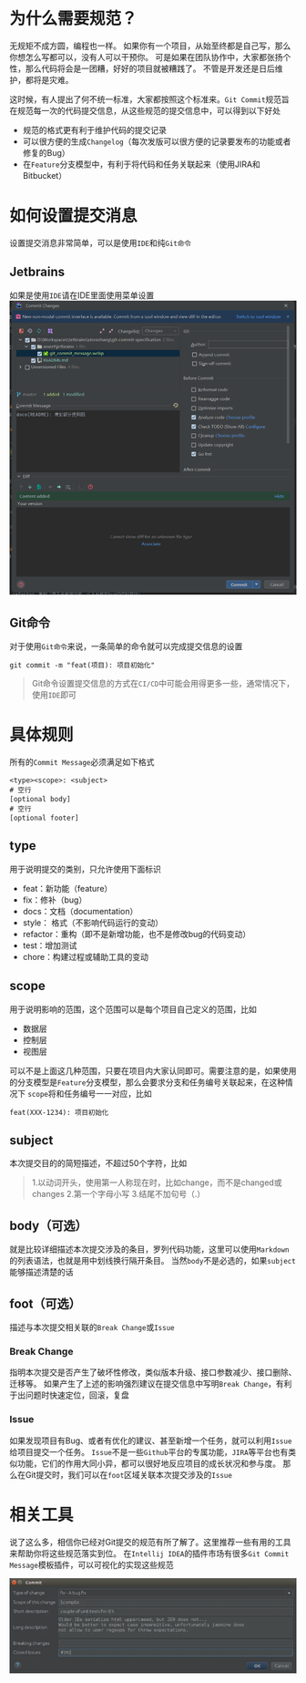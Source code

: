 # 为什么需要规范？

无规矩不成方圆，编程也一样。
如果你有一个项目，从始至终都是自己写，那么你想怎么写都可以，没有人可以干预你。
可是如果在团队协作中，大家都张扬个性，那么代码将会是一团糟，好好的项目就被糟践了。
不管是开发还是日后维护，都将是灾难。

这时候，有人提出了何不统一标准，大家都按照这个标准来。`Git Commit`规范旨在规范每一次的代码提交信息，从这些规范的提交信息中，可以得到以下好处

- 规范的格式更有利于维护代码的提交记录
- 可以很方便的生成`Changelog`（每次发版可以很方便的记录要发布的功能或者修复的Bug）
- 在`Feature`分支模型中，有利于将代码和任务关联起来（使用JIRA和Bitbucket）

# 如何设置提交消息

设置提交消息非常简单，可以是使用`IDE`和纯`Git命令`

## Jetbrains

如果是使用`IDE`请在IDE里面使用菜单设置
![Git Commit Dialog](assert/git_commit_dialog.png)

## Git命令

对于使用`Git命令`来说，一条简单的命令就可以完成提交信息的设置

```shell
git commit -m "feat(项目): 项目初始化"
```

> Git命令设置提交信息的方式在`CI/CD`中可能会用得更多一些，通常情况下，使用`IDE`即可

# 具体规则

所有的`Commit Message`必须满足如下格式

```
<type><scope>: <subject>
# 空行
[optional body]
# 空行
[optional footer]
```

## type

用于说明提交的类别，只允许使用下面标识

- feat：新功能（feature）
- fix：修补（bug）
- docs：文档（documentation）
- style： 格式（不影响代码运行的变动）
- refactor：重构（即不是新增功能，也不是修改bug的代码变动）
- test：增加测试
- chore：构建过程或辅助工具的变动

## scope

用于说明影响的范围，这个范围可以是每个项目自己定义的范围，比如

- 数据层
- 控制层
- 视图层

可以不是上面这几种范围，只要在项目内大家认同即可。需要注意的是，如果使用的分支模型是`Feature`分支模型，那么会要求分支和任务编号关联起来，在这种情况下
`scope`将和任务编号一一对应，比如

```
feat(XXX-1234): 项目初始化
```

## subject

本次提交目的的简短描述，不超过50个字符，比如
> 1.以动词开头，使用第一人称现在时，比如change，而不是changed或changes
> 2.第一个字母小写
> 3.结尾不加句号（.）

## body（可选）

就是比较详细描述本次提交涉及的条目，罗列代码功能，这里可以使用`Markdown`的列表语法，也就是用中划线换行隔开条目。
当然`body`不是必选的，如果`subject`能够描述清楚的话

## foot（可选）

描述与本次提交相关联的`Break Change`或`Issue`

### Break Change

指明本次提交是否产生了破坏性修改，类似版本升级、接口参数减少、接口删除、迁移等。
如果产生了上述的影响强烈建议在提交信息中写明`Break Change`，有利于出问题时快速定位，回滚，复盘

### Issue

如果发现项目有Bug、或者有优化的建议、甚至新增一个任务，就可以利用`Issue`给项目提交一个任务。
`Issue`不是一些`Github`平台的专属功能，`JIRA`等平台也有类似功能，它们的作用大同小异，都可以很好地反应项目的成长状况和参与度。
那么在Git提交时，我们可以在`foot`区域关联本次提交涉及的`Issue`

# 相关工具

说了这么多，相信你已经对Git提交的规范有所了解了。这里推荐一些有用的工具来帮助你将这些规范落实到位。
在`Intellij IDEA`的插件市场有很多`Git Commit Message`模板插件，可以可视化的实现这些规范

![Jetbrains Git Commit Message Plugin](assert/jetbrains/git_commit_message.webp)
